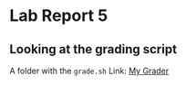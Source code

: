 # Lab Report 5
## Looking at the grading script

A folder with the `grade.sh` Link: [My Grader](https://github.com/karinnamonzon/grader-review-karinnamonzon)

